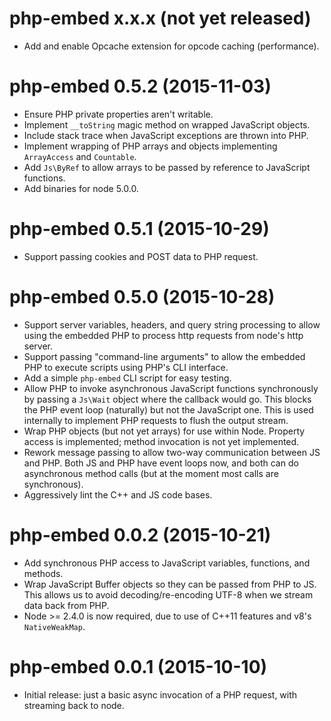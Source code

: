 # php-embed x.x.x (not yet released)
* Add and enable Opcache extension for opcode caching (performance).

# php-embed 0.5.2 (2015-11-03)
* Ensure PHP private properties aren't writable.
* Implement `__toString` magic method on wrapped JavaScript objects.
* Include stack trace when JavaScript exceptions are thrown into PHP.
* Implement wrapping of PHP arrays and objects implementing
  `ArrayAccess` and `Countable`.
* Add `Js\ByRef` to allow arrays to be passed by reference to
  JavaScript functions.
* Add binaries for node 5.0.0.

# php-embed 0.5.1 (2015-10-29)
* Support passing cookies and POST data to PHP request.

# php-embed 0.5.0 (2015-10-28)
* Support server variables, headers, and query string
  processing to allow using the embedded PHP to process http
  requests from node's http server.
* Support passing "command-line arguments" to allow the embedded PHP
  to execute scripts using PHP's CLI interface.
* Add a simple `php-embed` CLI script for easy testing.
* Allow PHP to invoke asynchronous JavaScript functions synchronously
  by passing a `Js\Wait` object where the callback would go.  This
  blocks the PHP event loop (naturally) but not the JavaScript one.
  This is used internally to implement PHP requests to flush the
  output stream.
* Wrap PHP objects (but not yet arrays) for use within Node.
  Property access is implemented; method invocation is not yet
  implemented.
* Rework message passing to allow two-way communication between JS
  and PHP.  Both JS and PHP have event loops now, and both can do
  asynchronous method calls (but at the moment most calls are
  synchronous).
* Aggressively lint the C++ and JS code bases.

# php-embed 0.0.2 (2015-10-21)
* Add synchronous PHP access to JavaScript variables, functions, and
  methods.
* Wrap JavaScript Buffer objects so they can be passed from PHP to JS.
  This allows us to avoid decoding/re-encoding UTF-8 when we stream
  data back from PHP.
* Node >= 2.4.0 is now required, due to use of C++11 features and
  v8's `NativeWeakMap`.

# php-embed 0.0.1 (2015-10-10)
* Initial release: just a basic async invocation of a PHP request,
  with streaming back to node.

